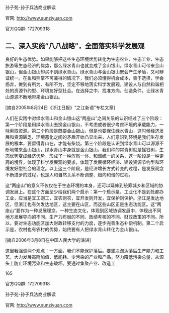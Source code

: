 孙子苑-孙子兵法商业解读

官网: http://www.sunziyuan.com

官方QQ群: 172709318

## 二、深入实施“八八战略”，全面落实科学发展观

良好的生态优势。如果能够把这些生态环境优势转化为生态农业、生态工业、生态旅游等生态经济的优势，那么绿水青山也就变成了金山银山。绿水青山可带来金山银山，但金山银山却买不到绿水青山。绿水青山与金山银山既会产生矛盾，又可辩证统一。在鱼和熊掌不可兼得的情况下，我们必须懂得机会成本，善于选择，学会扬弃，做到有所为、有所不为，坚定不移地落实科学发展观，建设人与自然和谐相处的资源节约型、环境友好型社会。在选择之中，找准方向，创造条件，让绿水青山源源不断地带来金山银山。

[摘自2005年8月24日《浙江日报》“之江新语”专栏文章]

人们在实践中对绿水青山和金山银山这“两座山”之间关系的认识经过了三个阶段：第一个阶段是用绿水青山去换金山银山，不考虑或者很少考虑环境的承载能力，一味索取资源。第二个阶段是既要金山银山，但是也要保住绿水青山，这时候经济发展和资源匮乏、环境恶化之间的矛盾开始凸显出来，人们意识到环境是我们生存发展的根本，要留得青山在，才能有柴烧。第三个阶段是认识到绿水青山可以源源不断地带来金山银山，绿水青山本身就是金山银山，我们种的常青树就是摇钱树，生态优势变成经济优势，形成了一种浑然一体、和谐统一的关系，这一阶段是一种更高的境界，体现了科学发展观的要求，体现了发展循环经济、建设资源节约型和环境友好型社会的理念。以上这三个阶段，是经济增长方式转变的过程，是发展观念不断进步的过程，也是人和自然关系不断调整、趋向和谐的过程。

这“两座山”的意义不仅仅在于生态环境的本身，还可以延伸到统筹城乡和区域的协调发展上。在这个方面至少给我们两个启示：第一个启示是，工业化不是到处都办工业，应当是宜工则工，宜农则农，宜开发则开发，宜保护则保护。浙江是发达地区，但浙江也有欠发达地区，这主要在山区，而这些山区正是生态功能区。这“两座山”要作为一种发展理念、一种生态文化，体现到区域协调发展中，体现出不同地方发展导向的不同、生产力布局的不同、政绩考核的不同、财政政策的不同。所以，要对生态功能区加大财政转移支付的力度，逐步完善生态补偿机制。第二个启示是，农村也有农村的优势，始终要有人把绿水青山转化为金山银山。

[摘自2006年3月8日在中国人民大学的演讲]

这里我强调两个观点：一方面，我们不能保护落后。要坚决淘汰落后生产能力和工艺，大力发展高附加值、低能耗、少污染的产业和产品，努力降低污染总量，从源头上防止环境污染和生态破坏。要通过集聚产业、改造工

165

官方QQ群: 172709318

孙子苑-孙子兵法商业解读

官网: http://www.sunziyuan.com